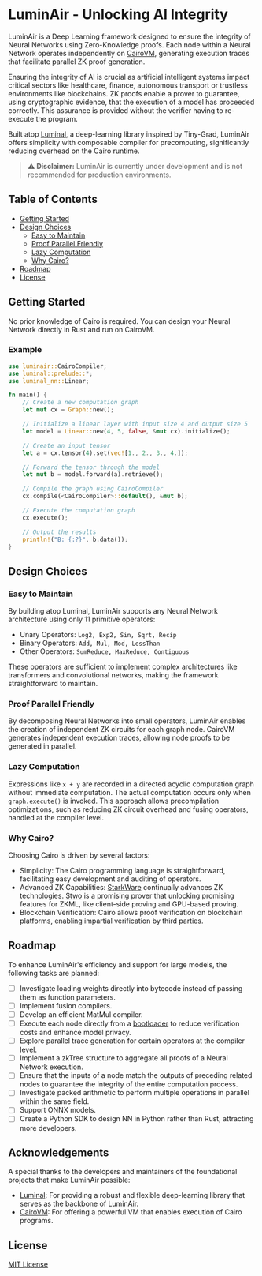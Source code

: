 # LuminAir - Unlocking AI Integrity

LuminAir is a Deep Learning framework designed to ensure the integrity of Neural Networks using Zero-Knowledge proofs. Each node within a Neural Network operates independently on [CairoVM](https://github.com/lambdaclass/cairo-vm?tab=readme-ov-file), generating execution traces that facilitate parallel ZK proof generation.

Ensuring the integrity of AI is crucial as artificial intelligent systems impact critical sectors like healthcare, finance, autonomous transport or trustless environments like blockchains. ZK proofs enable a prover to guarantee, using cryptographic evidence, that the execution of a model has proceeded correctly. This assurance is provided without the verifier having to re-execute the program.

Built atop [Luminal](https://github.com/jafioti/luminal), a deep-learning library inspired by Tiny-Grad, LuminAir offers simplicity with composable compiler for precomputing, significantly reducing overhead on the Cairo runtime.

> **⚠️ Disclaimer:** LuminAir is currently under development and is not recommended for production environments.

## Table of Contents

- [Getting Started](#getting-started)
- [Design Choices](#design-choices)
  - [Easy to Maintain](#easy-to-maintain)
  - [Proof Parallel Friendly](#proof-parallel-friendly)
  - [Lazy Computation](#lazy-computation)
  - [Why Cairo?](#why-cairo)
- [Roadmap](#roadmap)
- [License](#license)

## Getting Started

No prior knowledge of Cairo is required. You can design your Neural Network directly in Rust and run on CairoVM.

### Example

```rust
use luminair::CairoCompiler;
use luminal::prelude::*;
use luminal_nn::Linear;

fn main() {
    // Create a new computation graph
    let mut cx = Graph::new();

    // Initialize a linear layer with input size 4 and output size 5
    let model = Linear::new(4, 5, false, &mut cx).initialize();

    // Create an input tensor
    let a = cx.tensor(4).set(vec![1., 2., 3., 4.]);

    // Forward the tensor through the model
    let mut b = model.forward(a).retrieve();

    // Compile the graph using CairoCompiler
    cx.compile(<CairoCompiler>::default(), &mut b);

    // Execute the computation graph
    cx.execute();

    // Output the results
    println!("B: {:?}", b.data());
}
```

## Design Choices

### Easy to Maintain
By building atop Luminal, LuminAir supports any Neural Network architecture using only 11 primitive operators:

- Unary Operators: `Log2, Exp2, Sin, Sqrt, Recip`
- Binary Operators: `Add, Mul, Mod, LessThan`
- Other Operators: `SumReduce, MaxReduce, Contiguous`

These operators are sufficient to implement complex architectures like transformers and convolutional networks, making the framework straightforward to maintain.

### Proof Parallel Friendly
By decomposing Neural Networks into small operators, LuminAir enables the creation of independent ZK circuits for each graph node. CairoVM generates independent execution traces, allowing node proofs to be generated in parallel.

### Lazy Computation
Expressions like `x + y` are recorded in a directed acyclic computation graph without immediate computation. The actual computation occurs only when `graph.execute()` is invoked. This approach allows precompilation optimizations, such as reducing ZK circuit overhead and fusing operators, handled at the compiler level.

### Why Cairo?

Choosing Cairo is driven by several factors:

- Simplicity: The Cairo programming language is straightforward, facilitating easy development and auditing of operators.
- Advanced ZK Capabilities: [StarkWare](https://starkware.co/) continually advances ZK technologies. [Stwo](https://github.com/starkware-libs/stwo) is a promising prover that unlocking promising features for ZKML, like client-side proving and GPU-based proving.
- Blockchain Verification: Cairo allows proof verification on blockchain platforms, enabling impartial verification by third parties.

## Roadmap
To enhance LuminAir's efficiency and support for large models, the following tasks are planned:

- [ ] Investigate loading weights directly into bytecode instead of passing them as function parameters.
- [ ] Implement fusion compilers.
- [ ] Develop an efficient MatMul compiler.
- [ ] Execute each node directly from a [bootloader](https://github.com/starkware-libs/cairo-lang/tree/master/src/starkware/cairo/bootloaders) to reduce verification costs and enhance model privacy.
- [ ] Explore parallel trace generation for certain operators at the compiler level.
- [ ] Implement a zkTree structure to aggregate all proofs of a Neural Network execution.
- [ ] Ensure that the inputs of a node match the outputs of preceding related nodes to guarantee the integrity of the entire computation process.
- [ ] Investigate packed arithmetic to perform multiple operations in parallel within the same field.
- [ ] Support ONNX models.
- [ ] Create a Python SDK to design NN in Python rather than Rust, attracting more developers.

## Acknowledgements
A special thanks to the developers and maintainers of the foundational projects that make LuminAir possible:

- [Luminal](https://github.com/jafioti/luminal): For providing a robust and flexible deep-learning library that serves as the backbone of LuminAir.
- [CairoVM](https://github.com/lambdaclass/cairo-vm): For offering a powerful VM that enables execution of Cairo programs.


## License
[MIT License](https://opensource.org/license/mit)